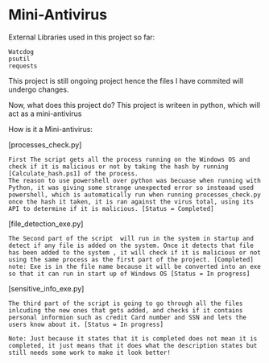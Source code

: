 # Mini-Antivirus

External Libraries used in this project so far:

    Watcdog
    psutil
    requests

This project is still ongoing project hence the files I have commited will undergo changes. 

Now, what does this project do?
    This project is writeen in python, which will act as a mini-antivirus
    
How is it a Mini-antivirus:

[processes_check.py]

    First The script gets all the process running on the Windows OS and check if it is malicious or not by taking the hash by running [Calculate_hash.ps1] of the process.
    The reason to use powershell over python was becuase when running with Python, it was giving some strange unexpected error so insteaad used powershell, which is automatically run when running processes_check.py
    once the hash it taken, it is ran against the virus total, using its API to determine if it is malicious. [Status = Completed]
 
[file_detection_exe.py]
    
    The Second part of the script  will run in the system in startup and detect if any file is added on the system. Once it detects that file has been added to the system , it will check if it is malicious or not using the same process as the first part of the project. [Completed]
    note: Exe is in the file name because it will be converted into an exe so that it can run in start up of Windows OS [Status = In progress]
    
[sensitive_info_exe.py]

    The third part of the script is going to go through all the files inlcuding the new ones that gets added, and checks if it contains personal informion such as credit Card number and SSN and lets the users know about it. [Status = In progress]
    
    Note: Just because it states that it is completed does not mean it is completed, it just means that it does what the description states but still needs some work to make it look better!
    
    
